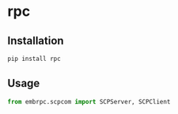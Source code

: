 # rpc



## Installation

```bash
pip install rpc
```

## Usage

```python
from embrpc.scpcom import SCPServer, SCPClient
